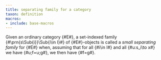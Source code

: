 ```yaml
---
title: separating family for a category
taxon: definition
macros:
- include: base-macros
---
```


Given an ordinary category {#E#}, a set-indexed family
{#\prn{s\Sub{i}}\Sub{i\in I}#} of {#E#}-objects is called a *small separating
family* for {#E#} when, assuming that for all {#i\in I#} and all {#u:s_i\to x#} we have
{#u;f=u;g#}, we then have {#f=g#}.
